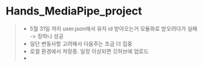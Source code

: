 # Hands_MediaPipe_project
> - 5월 31일 까지 user.json에서 유저 id 받아오는거 모듈화로 받오려다가 실패 -> 장하나 성공
> - 일단 변동사항 고려해서 다음주는 조금 더 집중
> - 로컬 환경에서 저장중. 일정 이상되면 깃허브에 업로드
> - 
